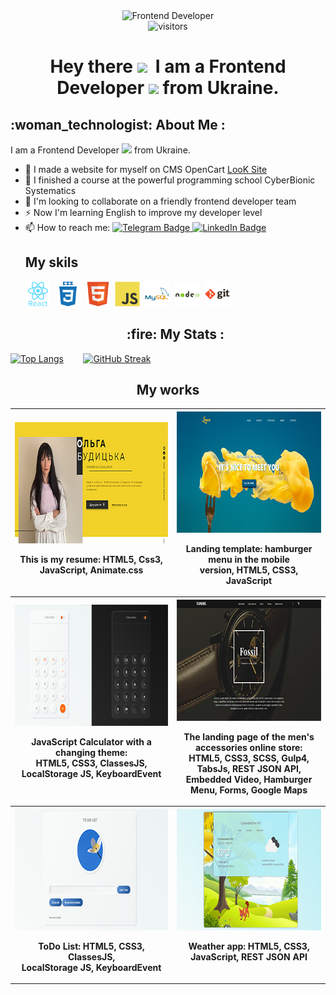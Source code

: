 <div id="badges" align="center">
<img src="https://media.giphy.com/media/11xBk5MoWjrYoE/giphy.gif" alt="Frontend Developer" width="200">
 <br>
  <img src="https://komarev.com/ghpvc/?username=olga-budickaja&style=flat-square&color=blue" alt="visitors"/>
</div>

<h1 align="center">  Hey there
  <img src="https://media.giphy.com/media/hvRJCLFzcasrR4ia7z/giphy.gif" width="30px"/>&nbsp;
  I am a Frontend Developer  <span><img src="https://media.giphy.com/media/WUlplcMpOCEmTGBtBW/giphy.gif" width="30"></span>  from Ukraine.</h1>
<h2>:woman_technologist: About Me :</h2>
I am a Frontend Developer  <span><img src="https://media.giphy.com/media/WUlplcMpOCEmTGBtBW/giphy.gif" width="30"></span>  from Ukraine.

- 🔭 I made a website for myself on CMS OpenCart <a href="https://iamtoko.com.ua/" target="_blank" rel="noopener noreferrer">LooK Site</a>
- 🌱 I finished a course at the powerful programming school CyberBionic Systematics
- 👯 I'm looking to collaborate on a friendly frontend developer team
- ⚡ Now I'm learning English to improve my developer level
- 📫 How to reach me:  <span><a href="tg://resolve?domain=@olga27056">
    <img src="https://img.shields.io/badge/Telegram-blue?style=for-the-badge&logo=telegram&logoColor=white" alt="Telegram Badge"/>
  </a>
    <a href="https://www.linkedin.com/in/olga-budickaja-a11871246/">
    <img src="https://img.shields.io/badge/LinkedIn-blue?style=for-the-badge&logo=linkedin&logoColor=white" alt="LinkedIn Badge"/>
  </a>
  </span><br>
    <div>
    <h2>My skils</h2>
  <img src="https://github.com/devicons/devicon/blob/master/icons/react/react-original-wordmark.svg" title="React" alt="React" width="40" height="40"/>&nbsp;
  <img src="https://github.com/devicons/devicon/blob/master/icons/css3/css3-plain-wordmark.svg"  title="CSS3" alt="CSS" width="40" height="40"/>&nbsp;
  <img src="https://github.com/devicons/devicon/blob/master/icons/html5/html5-original.svg" title="HTML5" alt="HTML" width="40" height="40"/>&nbsp;
  <img src="https://github.com/devicons/devicon/blob/master/icons/javascript/javascript-original.svg" title="JavaScript" alt="JavaScript" width="40" height="40"/>&nbsp;
  <img src="https://github.com/devicons/devicon/blob/master/icons/mysql/mysql-original-wordmark.svg" title="MySQL"  alt="MySQL" width="40" height="40"/>&nbsp;
  <img src="https://github.com/devicons/devicon/blob/master/icons/nodejs/nodejs-original-wordmark.svg" title="NodeJS" alt="NodeJS" width="40" height="40"/>&nbsp;
  <img src="https://github.com/devicons/devicon/blob/master/icons/git/git-original-wordmark.svg" title="Git" **alt="Git" width="40" height="40"/>
  </div>
     <h2 align="center">:fire: My Stats :</h2>
[![Top Langs](https://github-readme-stats.vercel.app/api/top-langs/?username=olga-budickaja&langs_count=8&hide=PHP)](https://github.com/anuraghazra/github-readme-stats)&nbsp;&nbsp;&nbsp;&nbsp;&nbsp;&nbsp;&nbsp;
[![GitHub Streak](https://streak-stats.demolab.com/?user=olga-budickaja&date_format=Mj[,Y])](https://git.io/streak-stats)
</div>



<h2 align="center">My works</h2>  
  <table align="center">
    <tr>
        <th>
            <a href="https://olga-budickaja.github.io/resume/">
                <img src="https://raw.githubusercontent.com/olga-budickaja/posters/master/poster-4.jpg" width="400" height="194"/>
            </a>
            <p>This is my resume: HTML5, Css3,<br> JavaScript, Animate.css</p>
        </th>
        <th>
            <a href="https://olga-budickaja.github.io/photo-studio/">
                <img src="https://raw.githubusercontent.com/olga-budickaja/posters/master/poster-2.jpg" width="400" height="194"/>
            </a>
            <p>Landing template: hamburger menu in the mobile<br> version, HTML5, CSS3, JavaScript</p>
        </th>
    </tr>
    <tr>
        <th>
            <a href="https://olga-budickaja.github.io/calculator/">
                <img src="https://raw.githubusercontent.com/olga-budickaja/posters/master/poster-1.jpg" width="400" height="194"/>
            </a>
            <p>JavaScript Calculator with a changing theme:<br> HTML5, CSS3, ClassesJS, LocalStorage JS, KeyboardEvent</p><br>
        </th>
        <th> 
            <a href="https://olga-budickaja.github.io/fossil/dist/">
                <img src="https://raw.githubusercontent.com/olga-budickaja/posters/master/poster-6.jpg" width="400" height="194"/>
            </a>
            <p>The landing page of the men's accessories online store:<br> HTML5, CSS3, SCSS, Gulp4, TabsJs, REST JSON API,<br> Embedded Video, Hamburger Menu, Forms, Google Maps</p>
        </th>
    </tr>
    <tr>
        <th>
            <a href="https://olga-budickaja.github.io/todolist/">
                <img src="https://raw.githubusercontent.com/olga-budickaja/posters/master/poster-3.jpg" width="400" height="194"/>
            </a>
            <p>ToDo List: HTML5, CSS3, ClassesJS,<br> LocalStorage JS, KeyboardEvent</p>
        </th>
        <th> 
            <a href="https://olga-budickaja.github.io/weather/">
                <img src="https://raw.githubusercontent.com/olga-budickaja/posters/master/poster-5.jpg" width="400" height="194"/>
            </a>
            <p>Weather app: HTML5, CSS3, JavaScript, REST JSON API</p><br>
        </th>
    </tr>    
</table>








